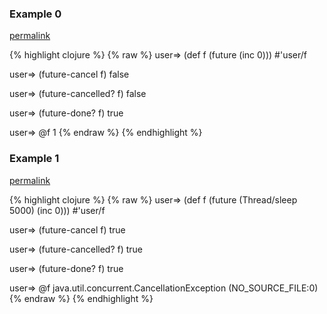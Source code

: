 ### Example 0
[permalink](#example-0)

{% highlight clojure %}
{% raw %}
user=> (def f (future (inc 0)))
#'user/f

user=> (future-cancel f)
false

user=> (future-cancelled? f)
false

user=> (future-done? f)
true

user=> @f
1
{% endraw %}
{% endhighlight %}


### Example 1
[permalink](#example-1)

{% highlight clojure %}
{% raw %}
user=> (def f (future (Thread/sleep 5000) (inc 0)))
#'user/f

user=> (future-cancel f)
true

user=> (future-cancelled? f)
true

user=> (future-done? f)
true

user=> @f
java.util.concurrent.CancellationException (NO_SOURCE_FILE:0){% endraw %}
{% endhighlight %}


